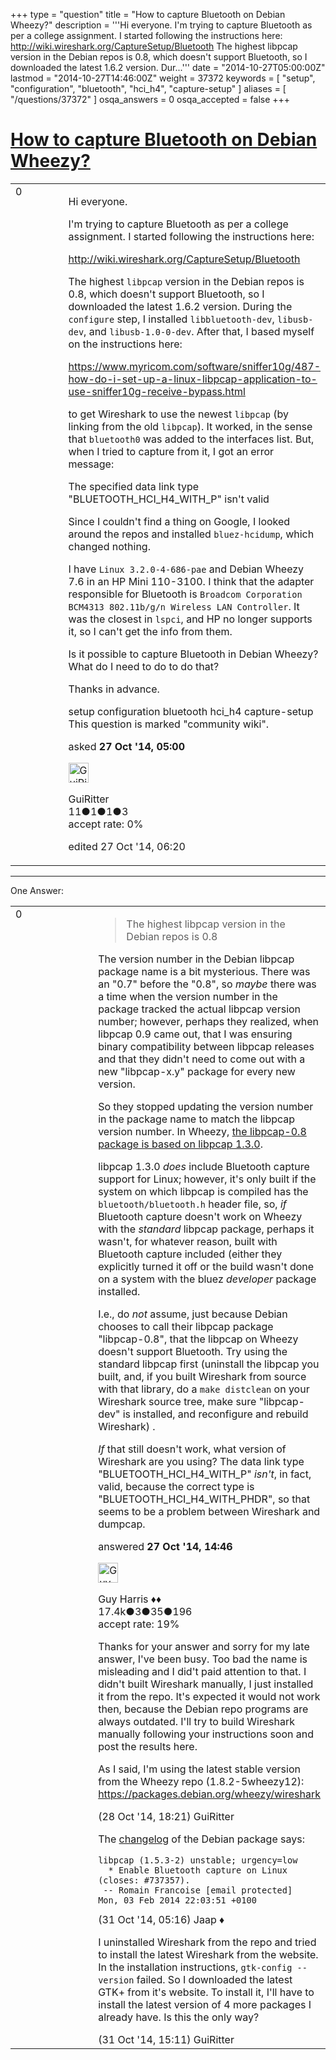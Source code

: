 +++
type = "question"
title = "How to capture Bluetooth on Debian Wheezy?"
description = '''Hi everyone. I&#x27;m trying to capture Bluetooth as per a college assignment. I started following the instructions here: http://wiki.wireshark.org/CaptureSetup/Bluetooth The highest libpcap version in the Debian repos is 0.8, which doesn&#x27;t support Bluetooth, so I downloaded the latest 1.6.2 version. Dur...'''
date = "2014-10-27T05:00:00Z"
lastmod = "2014-10-27T14:46:00Z"
weight = 37372
keywords = [ "setup", "configuration", "bluetooth", "hci_h4", "capture-setup" ]
aliases = [ "/questions/37372" ]
osqa_answers = 0
osqa_accepted = false
+++

<div class="headNormal">

# [How to capture Bluetooth on Debian Wheezy?](/questions/37372/how-to-capture-bluetooth-on-debian-wheezy)

</div>

<div id="main-body">

<div id="askform">

<table id="question-table" style="width:100%;"><colgroup><col style="width: 50%" /><col style="width: 50%" /></colgroup><tbody><tr class="odd"><td style="width: 30px; vertical-align: top"><div class="vote-buttons"><div id="post-37372-score" class="post-score" title="current number of votes">0</div><div id="favorite-count" class="favorite-count"></div></div></td><td><div id="item-right"><div class="question-body"><p>Hi everyone.</p><p>I'm trying to capture Bluetooth as per a college assignment. I started following the instructions here:</p><p><a href="http://wiki.wireshark.org/CaptureSetup/Bluetooth">http://wiki.wireshark.org/CaptureSetup/Bluetooth</a></p><p>The highest <code>libpcap</code> version in the Debian repos is 0.8, which doesn't support Bluetooth, so I downloaded the latest 1.6.2 version. During the <code>configure</code> step, I installed <code>libbluetooth-dev</code>, <code>libusb-dev</code>, and <code>libusb-1.0-0-dev</code>. After that, I based myself on the instructions here:</p><p><a href="https://www.myricom.com/software/sniffer10g/487-how-do-i-set-up-a-linux-libpcap-application-to-use-sniffer10g-receive-bypass.html">https://www.myricom.com/software/sniffer10g/487-how-do-i-set-up-a-linux-libpcap-application-to-use-sniffer10g-receive-bypass.html</a></p><p>to get Wireshark to use the newest <code>libpcap</code> (by linking from the old <code>libpcap</code>). It worked, in the sense that <code>bluetooth0</code> was added to the interfaces list. But, when I tried to capture from it, I got an error message:</p><p>The specified data link type "BLUETOOTH_HCI_H4_WITH_P" isn't valid</p><p>Since I couldn't find a thing on Google, I looked around the repos and installed <code>bluez-hcidump</code>, which changed nothing.</p><p>I have <code>Linux 3.2.0-4-686-pae</code> and Debian Wheezy 7.6 in an HP Mini 110-3100. I think that the adapter responsible for Bluetooth is <code>Broadcom Corporation BCM4313 802.11b/g/n Wireless LAN Controller</code>. It was the closest in <code>lspci</code>, and HP no longer supports it, so I can't get the info from them.</p><p>Is it possible to capture Bluetooth in Debian Wheezy? What do I need to do to do that?</p><p>Thanks in advance.</p></div><div id="question-tags" class="tags-container tags">setup configuration bluetooth hci_h4 capture-setup</div><div id="question-controls" class="post-controls"><div class="community-wiki">This question is marked "community wiki".</div></div><div class="post-update-info-container"><div class="post-update-info post-update-info-user"><p>asked <strong>27 Oct '14, 05:00</strong></p><img src="https://secure.gravatar.com/avatar/482f373cebb74faf059d33fcdf0f15de?s=32&amp;d=identicon&amp;r=g" class="gravatar" width="32" height="32" alt="GuiRitter&#39;s gravatar image" /><p>GuiRitter<br />
<span class="score" title="11 reputation points">11</span><span title="1 badges"><span class="badge1">●</span><span class="badgecount">1</span></span><span title="1 badges"><span class="silver">●</span><span class="badgecount">1</span></span><span title="3 badges"><span class="bronze">●</span><span class="badgecount">3</span></span><br />
<span class="accept_rate" title="Rate of the user&#39;s accepted answers">accept rate:</span> <span title="GuiRitter has no accepted answers">0%</span></p></div><div class="post-update-info post-update-info-edited"><p>edited 27 Oct '14, 06:20</p></div></div><div id="comments-container-37372" class="comments-container"></div><div id="comment-tools-37372" class="comment-tools"></div><div class="clear"></div><div id="comment-37372-form-container" class="comment-form-container"></div><div class="clear"></div></div></td></tr></tbody></table>

------------------------------------------------------------------------

<div class="tabBar">

<span id="sort-top"></span>

<div class="headQuestions">

One Answer:

</div>

</div>

<span id="37380"></span>

<div id="answer-container-37380" class="answer">

<table style="width:100%;"><colgroup><col style="width: 50%" /><col style="width: 50%" /></colgroup><tbody><tr class="odd"><td style="width: 30px; vertical-align: top"><div class="vote-buttons"><div id="post-37380-score" class="post-score" title="current number of votes">0</div></div></td><td><div class="item-right"><div class="answer-body"><blockquote><p>The highest libpcap version in the Debian repos is 0.8</p></blockquote><p>The version number in the Debian libpcap package name is a bit mysterious. There was an "0.7" before the "0.8", so <em>maybe</em> there was a time when the version number in the package tracked the actual libpcap version number; however, perhaps they realized, when libpcap 0.9 came out, that I was ensuring binary compatibility between libpcap releases and that they didn't need to come out with a new "libpcap-x.y" package for every new version.</p><p>So they stopped updating the version number in the package name to match the libpcap version number. In Wheezy, <a href="https://packages.debian.org/wheezy/libpcap0.8">the libpcap-0.8 package is based on libpcap 1.3.0</a>.</p><p>libpcap 1.3.0 <em>does</em> include Bluetooth capture support for Linux; however, it's only built if the system on which libpcap is compiled has the <code>bluetooth/bluetooth.h</code> header file, so, <em>if</em> Bluetooth capture doesn't work on Wheezy with the <em>standard</em> libpcap package, perhaps it wasn't, for whatever reason, built with Bluetooth capture included (either they explicitly turned it off or the build wasn't done on a system with the bluez <em>developer</em> package installed.</p><p>I.e., do <em>not</em> assume, just because Debian chooses to call their libpcap package "libpcap-0.8", that the libpcap on Wheezy doesn't support Bluetooth. Try using the standard libpcap first (uninstall the libpcap you built, and, if you built Wireshark from source with that library, do a <code>make distclean</code> on your Wireshark source tree, make sure "libpcap-dev" is installed, and reconfigure and rebuild Wireshark) .</p><p><em>If</em> that still doesn't work, what version of Wireshark are you using? The data link type "BLUETOOTH_HCI_H4_WITH_P" <em>isn't</em>, in fact, valid, because the correct type is "BLUETOOTH_HCI_H4_WITH_PHDR", so that seems to be a problem between Wireshark and dumpcap.</p></div><div class="answer-controls post-controls"></div><div class="post-update-info-container"><div class="post-update-info post-update-info-user"><p>answered <strong>27 Oct '14, 14:46</strong></p><img src="https://secure.gravatar.com/avatar/f93de7000747ab5efb5acd3034b2ebd7?s=32&amp;d=identicon&amp;r=g" class="gravatar" width="32" height="32" alt="Guy%20Harris&#39;s gravatar image" /><p>Guy Harris ♦♦<br />
<span class="score" title="17443 reputation points"><span>17.4k</span></span><span title="3 badges"><span class="badge1">●</span><span class="badgecount">3</span></span><span title="35 badges"><span class="silver">●</span><span class="badgecount">35</span></span><span title="196 badges"><span class="bronze">●</span><span class="badgecount">196</span></span><br />
<span class="accept_rate" title="Rate of the user&#39;s accepted answers">accept rate:</span> <span title="Guy Harris has 216 accepted answers">19%</span></p></div></div><div id="comments-container-37380" class="comments-container"><span id="37420"></span><div id="comment-37420" class="comment"><div id="post-37420-score" class="comment-score"></div><div class="comment-text"><p>Thanks for your answer and sorry for my late answer, I've been busy. Too bad the name is misleading and I did't paid attention to that. I didn't built Wireshark manually, I just installed it from the repo. It's expected it would not work then, because the Debian repo programs are always outdated. I'll try to build Wireshark manually following your instructions soon and post the results here.</p><p>As I said, I'm using the latest stable version from the Wheezy repo (1.8.2-5wheezy12): <a href="https://packages.debian.org/wheezy/wireshark">https://packages.debian.org/wheezy/wireshark</a></p></div><div id="comment-37420-info" class="comment-info"><span class="comment-age">(28 Oct '14, 18:21)</span> GuiRitter</div></div><span id="37503"></span><div id="comment-37503" class="comment"><div id="post-37503-score" class="comment-score"></div><div class="comment-text"><p>The <a href="http://sources.debian.net/src/libpcap/1.6.2-2/debian/changelog/">changelog</a> of the Debian package says:</p><pre><code>libpcap (1.5.3-2) unstable; urgency=low
  * Enable Bluetooth capture on Linux (closes: #737357).
 -- Romain Francoise [email protected]  Mon, 03 Feb 2014 22:03:51 +0100</code></pre></div><div id="comment-37503-info" class="comment-info"><span class="comment-age">(31 Oct '14, 05:16)</span> Jaap ♦</div></div><span id="37516"></span><div id="comment-37516" class="comment"><div id="post-37516-score" class="comment-score"></div><div class="comment-text"><p>I uninstalled Wireshark from the repo and tried to install the latest Wireshark from the website. In the installation instructions, <code>gtk-config --version</code> failed. So I downloaded the latest GTK+ from it's website. To install it, I'll have to install the latest version of 4 more packages I already have. Is this the only way?</p></div><div id="comment-37516-info" class="comment-info"><span class="comment-age">(31 Oct '14, 15:11)</span> GuiRitter</div></div></div><div id="comment-tools-37380" class="comment-tools"></div><div class="clear"></div><div id="comment-37380-form-container" class="comment-form-container"></div><div class="clear"></div></div></td></tr></tbody></table>

</div>

<div class="paginator-container-left">

</div>

</div>

</div>

